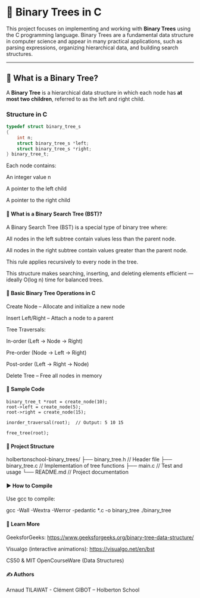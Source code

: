 # 🌳 Binary Trees in C

This project focuses on implementing and working with **Binary Trees** using the C programming language. Binary Trees are a fundamental data structure in computer science and appear in many practical applications, such as parsing expressions, organizing hierarchical data, and building search structures.

---

## 📘 What is a Binary Tree?

A **Binary Tree** is a hierarchical data structure in which each node has **at most two children**, referred to as the left and right child.

### Structure in C

```c
typedef struct binary_tree_s
{
    int n;
    struct binary_tree_s *left;
    struct binary_tree_s *right;
} binary_tree_t;
```

Each node contains:

An integer value n

A pointer to the left child

A pointer to the right child

#### 🧭 What is a Binary Search Tree (BST)?

A Binary Search Tree (BST) is a special type of binary tree where:

All nodes in the left subtree contain values less than the parent node.

All nodes in the right subtree contain values greater than the parent node.

This rule applies recursively to every node in the tree.

This structure makes searching, inserting, and deleting elements efficient — ideally O(log n) time for balanced trees.

#### 🔧 Basic Binary Tree Operations in C

Create Node – Allocate and initialize a new node

Insert Left/Right – Attach a node to a parent

Tree Traversals:

In-order (Left → Node → Right)

Pre-order (Node → Left → Right)

Post-order (Left → Right → Node)

Delete Tree – Free all nodes in memory

#### 🧪 Sample Code

```
binary_tree_t *root = create_node(10);
root->left = create_node(5);
root->right = create_node(15);

inorder_traversal(root);  // Output: 5 10 15

free_tree(root);
```

#### 📁 Project Structure

holbertonschool-binary_trees/
├── binary_tree.h        // Header file
├── binary_tree.c        // Implementation of tree functions
├── main.c               // Test and usage
└── README.md            // Project documentation

#### ▶️ How to Compile

Use gcc to compile:

gcc -Wall -Wextra -Werror -pedantic *.c -o binary_tree
./binary_tree

#### 🧠 Learn More

GeeksforGeeks: https://www.geeksforgeeks.org/binary-tree-data-structure/

Visualgo (interactive animations): https://visualgo.net/en/bst

CS50 & MIT OpenCourseWare (Data Structures)

#### ✍️ Authors

Arnaud TILAWAT - Clément GIBOT – Holberton School
